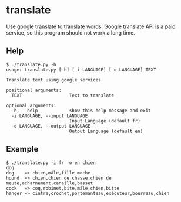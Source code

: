 translate
=========

Use google translate to translate words.
Google translate API is a paid service, so this program should not work a long time.

## Help

    $ ./translate.py -h
    usage: translate.py [-h] [-i LANGUAGE] [-o LANGUAGE] TEXT

    Translate text using google services

    positional arguments:
      TEXT                  Text to translate

    optional arguments:
      -h, --help            show this help message and exit
      -i LANGUAGE, --input LANGUAGE
                            Input Language (default fr)
      -o LANGUAGE, --output LANGUAGE
                            Output Language (default en)

## Example

    $ ./translate.py -i fr -o en chien
    dog
    dog    => chien,mâle,fille moche
    hound  => chien,chien de chasse,chien de meute,acharnement,canaille,basset
    cock   => coq,robinet,bite,mâle,chien,bitte
    hanger => cintre,crochet,portemanteau,exécuteur,bourreau,chien
